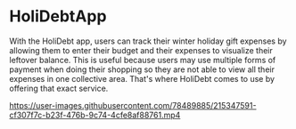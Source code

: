 # HoliDebtApp
With the HoliDebt app, users can track their winter holiday gift expenses by allowing them to enter their budget and their expenses to visualize their leftover balance. This is useful because users may use multiple forms of payment when doing their shopping so they are not able to view all their expenses in one collective area. That's where HoliDebt comes to use by offering that exact service.


https://user-images.githubusercontent.com/78489885/215347591-cf307f7c-b23f-476b-9c74-4cfe8af88761.mp4
